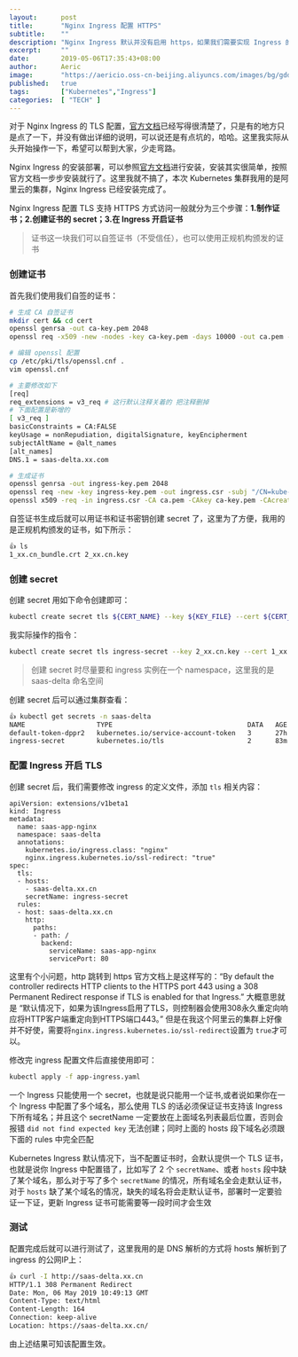 ```yaml
---
layout:      post
title:       "Nginx Ingress 配置 HTTPS"
subtitle:    ""
description: "Nginx Ingress 默认并没有启用 https，如果我们需要实现 Ingress 的 https 方式访问，还需要我们配置 annotation 或者 configmap，这里主要说明一下 Ingress 如何通过 annotation 配置 https"
excerpt:     ""
date:        2019-05-06T17:35:43+08:00
author:      Aeric
image:       "https://aericio.oss-cn-beijing.aliyuncs.com/images/bg/gdd40dqv.jpg"
published:   true
tags:        ["Kubernetes","Ingress"]
categories:  [ "TECH" ]
---
```


对于 Nginx Ingress 的 TLS 配置，[官方文档](<https://kubernetes.github.io/ingress-nginx/user-guide/tls/>)已经写得很清楚了，只是有的地方只是点了一下，并没有做出详细的说明，可以说还是有点坑的，哈哈。这里我实际从头开始操作一下，希望可以帮到大家，少走弯路。

Nginx Ingress 的安装部署，可以参照[官方文档](<https://kubernetes.github.io/ingress-nginx/deploy/>)进行安装，安装其实很简单，按照官方文档一步步安装就行了。这里我就不搞了，本次 Kubernetes 集群我用的是阿里云的集群，Nginx Ingress 已经安装完成了。

Nginx Ingress 配置 TLS 支持 HTTPS 方式访问一般就分为三个步骤：**1.制作证书；2.创建证书的 secret；3.在 Ingress 开启证书**

> 证书这一块我们可以自签证书（不受信任），也可以使用正规机构颁发的证书

### 创建证书

首先我们使用我们自签的证书：

```bash
# 生成 CA 自签证书
mkdir cert && cd cert
openssl genrsa -out ca-key.pem 2048
openssl req -x509 -new -nodes -key ca-key.pem -days 10000 -out ca.pem -subj "/CN=kube-ca"

# 编辑 openssl 配置
cp /etc/pki/tls/openssl.cnf .
vim openssl.cnf

# 主要修改如下
[req]
req_extensions = v3_req # 这行默认注释关着的 把注释删掉
# 下面配置是新增的
[ v3_req ]
basicConstraints = CA:FALSE
keyUsage = nonRepudiation, digitalSignature, keyEncipherment
subjectAltName = @alt_names
[alt_names]
DNS.1 = saas-delta.xx.com

# 生成证书
openssl genrsa -out ingress-key.pem 2048
openssl req -new -key ingress-key.pem -out ingress.csr -subj "/CN=kube-ingress" -config openssl.cnf
openssl x509 -req -in ingress.csr -CA ca.pem -CAkey ca-key.pem -CAcreateserial -out ingress.pem -days 365 -extensions v3_req -extfile openssl.cnf
```

自签证书生成后就可以用证书和证书密钥创建 secret 了，这里为了方便，我用的是正规机构颁发的证书，如下所示：

```bash
👍 ls
1_xx.cn_bundle.crt 2_xx.cn.key
```

### 创建 secret

创建 secret 用如下命令创建即可：

```bash
kubectl create secret tls ${CERT_NAME} --key ${KEY_FILE} --cert ${CERT_FILE}
```

我实际操作的指令：

```bash
kubectl create secret tls ingress-secret --key 2_xx.cn.key --cert 1_xx.cn_bundle.crt -n saas-delta
```

> 创建 secret 时尽量要和 ingress 实例在一个 namespace，这里我的是 saas-delta 命名空间

创建 secret 后可以通过集群查看：

```bash
👍 kubectl get secrets -n saas-delta
NAME                  TYPE                                  DATA   AGE
default-token-dppr2   kubernetes.io/service-account-token   3      27h
ingress-secret        kubernetes.io/tls                     2      83m
```

### 配置 Ingress 开启 TLS

创建 secret 后，我们需要修改 ingress 的定义文件，添加 `tls` 相关内容：

```
apiVersion: extensions/v1beta1
kind: Ingress
metadata:
  name: saas-app-nginx
  namespace: saas-delta
  annotations:
    kubernetes.io/ingress.class: "nginx"
    nginx.ingress.kubernetes.io/ssl-redirect: "true"
spec:
  tls:
  - hosts:
    - saas-delta.xx.cn
    secretName: ingress-secret
  rules:
  - host: saas-delta.xx.cn
    http:
      paths:
      - path: /
        backend:
          serviceName: saas-app-nginx
          servicePort: 80
```

这里有个小问题，http 跳转到 https 官方文档上是这样写的：“By default the controller redirects HTTP clients to the HTTPS port 443 using a 308 Permanent Redirect response if TLS is enabled for that Ingress.” 大概意思就是 “默认情况下，如果为该Ingress启用了TLS，则控制器会使用308永久重定向响应将HTTP客户端重定向到HTTPS端口443。” 但是在我这个阿里云的集群上好像并不好使，需要将`nginx.ingress.kubernetes.io/ssl-redirect`设置为 `true`才可以。

修改完 ingress 配置文件后直接使用即可：

```bash
kubectl apply -f app-ingress.yaml
```

一个 Ingress 只能使用一个 secret，也就是说只能用一个证书,或者说如果你在一个 Ingress 中配置了多个域名，那么使用 TLS 的话必须保证证书支持该 Ingress 下所有域名；并且这个 secretName 一定要放在上面域名列表最后位置，否则会报错 `did not find expected key` 无法创建；同时上面的 hosts 段下域名必须跟下面的 rules 中完全匹配

Kubernetes Ingress 默认情况下，当不配置证书时，会默认提供一个 TLS 证书，也就是说你 Ingress 中配置错了，比如写了 2 个 `secretName`、或者 `hosts` 段中缺了某个域名，那么对于写了多个 `secretName` 的情况，所有域名全会走默认证书，对于 `hosts` 缺了某个域名的情况，缺失的域名将会走默认证书，部署时一定要验证一下证，更新 Ingress 证书可能需要等一段时间才会生效

### 测试

配置完成后就可以进行测试了，这里我用的是 DNS 解析的方式将 hosts 解析到了 ingress 的公网IP上：

```bash
👍 curl -I http://saas-delta.xx.cn
HTTP/1.1 308 Permanent Redirect
Date: Mon, 06 May 2019 10:49:13 GMT
Content-Type: text/html
Content-Length: 164
Connection: keep-alive
Location: https://saas-delta.xx.cn/
```

由上述结果可知该配置生效。